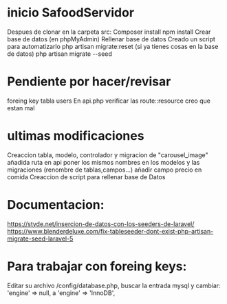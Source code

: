# inicio SafoodServidor
Despues de clonar en la carpeta src:
    Composer install
    npm install
Crear base de datos (en phpMyAdmin)
Rellenar base de datos
Creado un script para automatizarlo
    php artisan migrate:reset  (si ya tienes cosas en la base de datos)
    php artisan migrate --seed


# Pendiente por hacer/revisar
foreing key tabla users
En api.php verificar las route::resource creo que estan mal
# ultimas modificaciones
Creaccion tabla, modelo, controlador y migracion de "carousel_image"
añadida ruta en api
poner los mismos nombres en los modelos y las migraciones (renombre de tablas,campos...)
añadir campo precio en comida
Creaccion de script para rellenar base de Datos


# Documentacion:
https://styde.net/insercion-de-datos-con-los-seeders-de-laravel/
https://www.blenderdeluxe.com/fix-tableseeder-dont-exist-php-artisan-migrate-seed-laravel-5

# Para trabajar con foreing keys:
Editar su archivo /config/database.php, buscar la entrada mysql y cambiar:
'engine' => null,   a    'engine' => 'InnoDB',